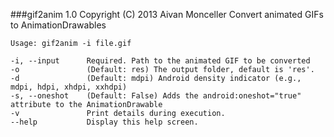 ###gif2anim 1.0
Copyright (C) 2013 Aivan Monceller
Convert animated GIFs to AnimationDrawables

	Usage: gif2anim -i file.gif

	-i, --input      Required. Path to the animated GIF to be converted
	-o               (Default: res) The output folder, default is 'res'.
	-d               (Default: mdpi) Android density indicator (e.g., mdpi, hdpi, xhdpi, xxhdpi)
	-s, --oneshot    (Default: False) Adds the android:oneshot="true" attribute to the AnimationDrawable
	-v               Print details during execution.
	--help           Display this help screen.